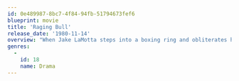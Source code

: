 ```yaml
---
id: 0e489987-8bc7-4f84-94fb-51794673fef6
blueprint: movie
title: 'Raging Bull'
release_date: '1980-11-14'
overview: "When Jake LaMotta steps into a boxing ring and obliterates his opponent, he's a prizefighter. But when he treats his family and friends the same way, he's a ticking time bomb, ready to go off at any moment. Though LaMotta wants his family's love, something always seems to come between them. Perhaps it's his violent bouts of paranoia and jealousy. This kind of rage helped make him a champ, but in real life, he winds up in the ring alone."
genres:
  -
    id: 18
    name: Drama
---
```

